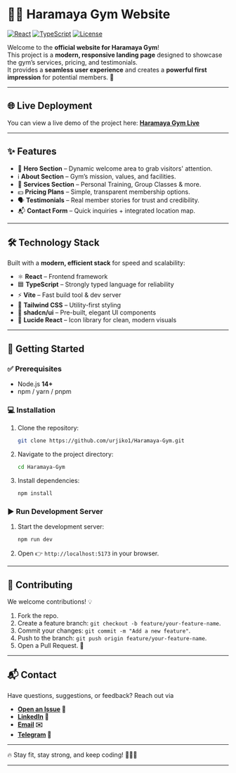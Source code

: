 # 🏋️‍♂️ Haramaya Gym Website

[![React](https://img.shields.io/badge/React-18.2.0-blue?logo=react)](https://reactjs.org/) 
[![TypeScript](https://img.shields.io/badge/TypeScript-5.2.2-blue?logo=typescript)](https://www.typescriptlang.org/) 
[![License](https://img.shields.io/badge/License-MIT-green)](LICENSE)

Welcome to the **official website for Haramaya Gym**!  
This project is a **modern, responsive landing page** designed to showcase the gym’s services, pricing, and testimonials.  
It provides a **seamless user experience** and creates a **powerful first impression** for potential members. 💪

---

## 🌐 Live Deployment
You can view a live demo of the project here: **[Haramaya Gym Live](https://urjiiko1.github.io/Haramaya-Gym/)**

---

## ✨ Features
* 🎯 **Hero Section** – Dynamic welcome area to grab visitors' attention.
* ℹ️ **About Section** – Gym’s mission, values, and facilities.
* 🏃 **Services Section** – Personal Training, Group Classes & more.
* 💵 **Pricing Plans** – Simple, transparent membership options.
* 🗣️ **Testimonials** – Real member stories for trust and credibility.
* 📬 **Contact Form** – Quick inquiries + integrated location map.

---

## 🛠️ Technology Stack
Built with a **modern, efficient stack** for speed and scalability:

* ⚛️ **React** – Frontend framework
* 🟦 **TypeScript** – Strongly typed language for reliability
* ⚡ **Vite** – Fast build tool & dev server
* 🎨 **Tailwind CSS** – Utility-first styling
* 🧩 **shadcn/ui** – Pre-built, elegant UI components
* 🔗 **Lucide React** – Icon library for clean, modern visuals

---

## 🚀 Getting Started

### ✅ Prerequisites
* Node.js **14+**
* npm / yarn / pnpm

### 💻 Installation
1. Clone the repository:
    ```bash
    git clone https://github.com/urjiko1/Haramaya-Gym.git
    ```
2. Navigate to the project directory:
    ```bash
    cd Haramaya-Gym
    ```
3. Install dependencies:
    ```bash
    npm install
    ```

### ▶️ Run Development Server
1. Start the development server:
    ```bash
    npm run dev
    ```
2. Open 👉 `http://localhost:5173` in your browser.


---



## 🤝 Contributing
We welcome contributions! 💡

1.  Fork the repo.
2.  Create a feature branch: `git checkout -b feature/your-feature-name`.
3.  Commit your changes: `git commit -m "Add a new feature"`.
4.  Push to the branch: `git push origin feature/your-feature-name`.
5.  Open a Pull Request. 🚀

---



## 📬 Contact

Have questions, suggestions, or feedback?
Reach out via 

 * **[Open an Issue](https://github.com/urjiiko1/GradeEvaluator/issues) 💬**
* **[LinkedIn](https://www.linkedin.com/in/gemachis-tesfaye-137196318) 👤**
* **[Email](mailto:gemachistesfaye36@gmail.com) ✉️**
* **[Telegram](https://t.me/urjiiko1) 📱**

----

🔥 Stay fit, stay strong, and keep coding! 💪👨‍💻



----
